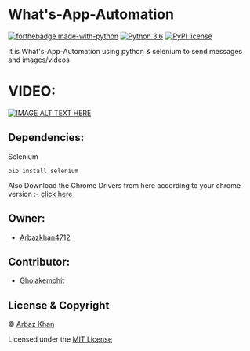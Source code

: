 # What's-App-Automation

[![forthebadge made-with-python](http://ForTheBadge.com/images/badges/made-with-python.svg)](https://www.python.org/)                  [![Python 3.6](https://img.shields.io/badge/python-3.6-blue.svg)](https://www.python.org/downloads/release/python-360/)          [![PyPI license](https://img.shields.io/pypi/l/ansicolortags.svg)](https://pypi.python.org/pypi/ansicolortags/)


It is What's-App-Automation using python &amp; selenium to send messages and images/videos


# VIDEO:

[![IMAGE ALT TEXT HERE](https://img.youtube.com/vi/lWa6hyqT_QI/0.jpg)](https://www.youtube.com/watch?v=lWa6hyqT_QI)

## Dependencies:

Selenium

```
pip install selenium
```


Also Download the Chrome Drivers from here according to your chrome version :- [click here](https://chromedriver.chromium.org/downloads)


## Owner:
- [Arbazkhan4712](https://github.com/Arbazkhan4712/)

## Contributor:

- [Gholakemohit](https://github.com/gholakemohit)

## License & Copyright
© [Arbaz Khan](https://arbazkhan4712.github.io/Contact.html)

Licensed under the [MIT License](License)


